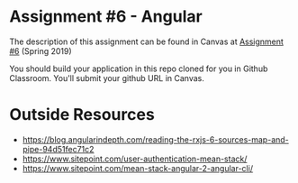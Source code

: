 
# Assignment #6 - Angular

The description of this assignment can be found in Canvas at [Assignment #6](https://canvas.harvard.edu/courses/54354/assignments/249115) (Spring 2019)

You should build your application in this repo cloned for you in Github Classroom. You'll submit your github URL in Canvas.


# Outside Resources
+ https://blog.angularindepth.com/reading-the-rxjs-6-sources-map-and-pipe-94d51fec71c2
+ https://www.sitepoint.com/user-authentication-mean-stack/
+ https://www.sitepoint.com/mean-stack-angular-2-angular-cli/
